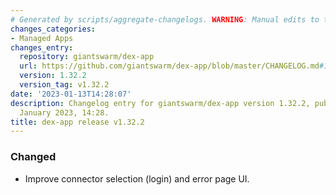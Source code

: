 ```yaml
---
# Generated by scripts/aggregate-changelogs. WARNING: Manual edits to this files will be overwritten.
changes_categories:
- Managed Apps
changes_entry:
  repository: giantswarm/dex-app
  url: https://github.com/giantswarm/dex-app/blob/master/CHANGELOG.md#1322---2023-01-13
  version: 1.32.2
  version_tag: v1.32.2
date: '2023-01-13T14:28:07'
description: Changelog entry for giantswarm/dex-app version 1.32.2, published on 13
  January 2023, 14:28.
title: dex-app release v1.32.2
---
```


### Changed
- Improve connector selection (login) and error page UI.
